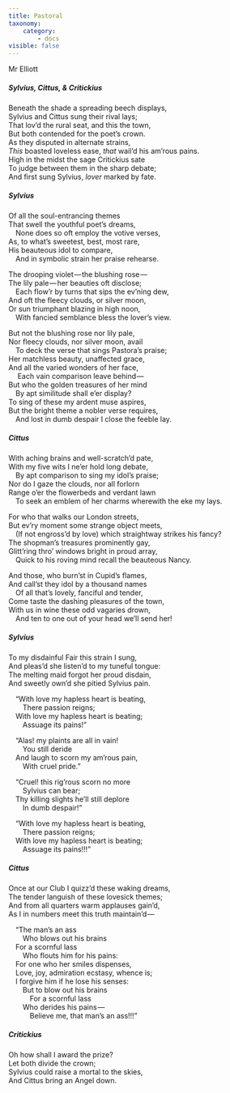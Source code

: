 ```yaml
---
title: Pastoral
taxonomy:
    category:
        - docs
visible: false
---
```


<div class="author">Mr Elliott</div>

##### Sylvius, Cittus, & Critickius

Beneath the shade a spreading beech displays,  
Sylvius and Cittus sung their rival lays;  
That lov’d the rural seat, and this the town,  
But both contended for the poet’s crown.  
As they disputed in alternate strains,  
*This* boasted loveless ease, *that* wail’d his am’rous pains.  
High in the midst the sage Critickius sate  
To judge between them in the sharp debate;  
And first sung Sylvius, *lover* marked by fate.

##### Sylvius

Of all the soul-entrancing themes  
That swell the youthful poet’s dreams,  
&emsp;None does so oft employ the votive verses,  
As, to what’s sweetest, best, most rare,  
His beauteous idol to compare,  
&emsp;And in symbolic strain her praise rehearse.

The drooping violet — the blushing rose —   
The lily pale — her beauties oft disclose;  
&emsp;Each flow’r by turns that sips the ev’ning dew,  
And oft the fleecy clouds, or silver moon,  
Or sun triumphant blazing in high noon,  
&emsp;With fancied semblance bless the lover’s view.

But not the blushing rose nor lily pale,  
Nor fleecy clouds, nor silver moon, avail  
&emsp;To deck the verse that sings Pastora’s praise;  
Her matchless beauty, unaffected grace,  
And all the varied wonders of her face,  
&emsp;
Each vain comparison leave behind —   
But who the golden treasures of her mind  
&emsp;By apt similitude shall e’er display?  
To sing of these my ardent muse aspires,  
But the bright theme a nobler verse requires,  
&emsp;And lost in dumb despair I close the feeble lay.

##### Cittus  

With aching brains and well-scratch’d pate,  
With my five wits I ne’er hold long debate,  
&emsp;By apt comparison to sing my idol’s praise;  
Nor do I gaze the clouds, nor all forlorn  
Range o’er the flowerbeds and verdant lawn  
&emsp;To seek an emblem of her charms wherewith the eke my lays.  

For who that walks our London streets,  
But ev’ry moment some strange object meets,  
&emsp;(If not engross’d by love) which straightway strikes his fancy?  
The shopman’s treasures prominently gay,  
Glitt’ring thro’ windows bright in proud array,  
&emsp;Quick to his roving mind recall the beauteous Nancy.  

And those, who burn’st in Cupid’s flames,  
And call’st they idol by a thousand names  
&emsp;Of all that’s lovely, fanciful and tender,  
Come taste the dashing pleasures of the town,  
With us in wine these odd vagaries drown,  
&emsp;And ten to one out of your head we’ll send her!

##### Sylvius

To my disdainful Fair this strain I sung,  
And pleas’d she listen’d to my tuneful tongue:  
The melting maid forgot her proud disdain,  
And sweetly own’d she pitied Sylvius pain.  

&emsp;“With love my hapless heart is beating,  
&emsp;&emsp;There passion reigns;  
&emsp;With love my hapless heart is beating;  
&emsp;&emsp;Assuage its pains!”

&emsp;“Alas! my plaints are all in vain!  
&emsp;&emsp;You still deride  
&emsp;And laugh to scorn my am’rous pain,  
&emsp;&emsp;With cruel pride.”  

&emsp;“Cruel! this rig’rous scorn no more  
&emsp;&emsp;Sylvius can bear;  
&emsp;Thy killing slights he’ll still deplore  
&emsp;&emsp;In dumb despair!”

&emsp;“With love my hapless heart is beating,  
&emsp;&emsp;There passion reigns;  
&emsp;With love my hapless heart is beating;  
&emsp;&emsp;Assuage its pains!!!”

##### Cittus

Once at our Club I quizz’d these waking dreams,  
The tender languish of these lovesick themes;  
And from all quarters warm applauses gain’d,  
As I in numbers meet this truth maintain’d — 

&emsp;“The man’s an ass  
&emsp;&emsp;Who blows out his brains  
&emsp;For a scornful lass  
&emsp;&emsp;Who flouts him for his pains:    
&emsp;For one who her smiles dispenses,  
&emsp;Love, joy, admiration ecstasy, whence is;  
&emsp;I forgive him if he lose his senses:  
&emsp;&emsp;But to blow out his brains  
&emsp;&emsp;&emsp;For a scornful lass  
&emsp;&emsp;Who derides his pains —   
&emsp;&emsp;&emsp;Believe me, that man’s an ass!!!”

##### Critickius

Oh how shall I award the prize?  
Let both divide the crown;  
Sylvius could raise a mortal to the skies,  
And Cittus bring an Angel down.